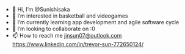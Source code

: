 - 👋 Hi, I’m @Sunishisaka
- 👀 I’m interested in basketball and videogames
- 🌱 I’m currently learning app development and agile software cycle
- 💞️ I’m looking to collaborate on :0
- 📫 How to reach me 
jinsun07@outlook.com
https://www.linkedin.com/in/trevor-sun-772650124/

<!---
Sunishisaka/Sunishisaka is a ✨ special ✨ repository because its `README.md` (this file) appears on your GitHub profile.
You can click the Preview link to take a look at your changes.
--->
